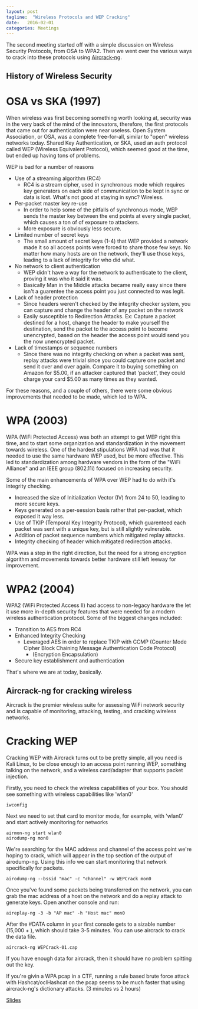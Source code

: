 ```yaml
---
layout: post
tagline:  "Wireless Protocols and WEP Cracking"
date:   2016-02-01
categories: Meetings
---
```


The second meeting started off with a simple discussion on Wireless Security Protocols, from OSA to WPA2. Then we went over the various ways to crack into these protocols using [Aircrack-ng][aircrack].

## History of Wireless Security

# OSA vs SKA (1997)

When wireless was first becoming something worth looking at, security was in the very back of the mind of the innovators, therefore, the first protocols that came out for authentication were near useless. Open System Association, or OSA, was a complete free-for-all, similar to "open" wireless networks today. Shared Key Authentication, or SKA, used an auth protocol called WEP (Wireless Equivalent Protocol), which seemed good at the time, but ended up having tons of problems.

WEP is bad for a number of reasons

*	Use of a streaming algorithm (RC4)
	-	RC4 is a stream cipher, used in synchronous mode which requires key generators on each side of communication to be kept in sync or data is lost. What's not good at staying in sync? Wireless.
*	Per-packet master key re-use
	-	In order to help some of the pitfalls of synchronous mode, WEP sends the master key between the end points at every single packet, which causes a ton of of exposure to attackers.
	-	More exposure is obviously less secure.
*	Limited number of secret keys
	-	The small amount of secret keys (1-4) that WEP provided a network made it so all access points were forced to share those few keys. No matter how many hosts are on the network, they'll use those keys, leading to a lack of integrity for who did what.
*	No network to client authentication
	-	WEP didn't have a way for the network to authenticate to the client, proving it was who it said it was.
	-	Basically Man in the Middle attacks became really easy since there isn't a guarentee the access point you just connected to was legit.
*	Lack of header protection
	-	Since headers weren't checked by the integrity checker system, you can capture and change the header of any packet on the network
	- 	Easily susceptible to Redirection Attacks. Ex: Capture a packet destined for a host, change the header to make yourself the destination, send the packet to the access point to become unencrypted, based on the header the access point would send you the now unencrypted packet.
*	Lack of timestamps or sequence numbers
	-	Since there was no integrity checking on when a packet was sent, replay attacks were trivial since you could capture one packet and send it over and over again. Compare it to buying something on Amazon for $5.00, if an attacker captured that 'packet', they could charge your card $5.00 as many times as they wanted.

For these reasons, and a couple of others, there were some obvious improvements that needed to be made, which led to WPA.

# WPA (2003)

WPA (WiFi Protected Access) was both an attempt to get WEP right this time, and to start some organization and standardization in the movement towards wireless. One of the hardest stipulations WPA had was that it needed to use the same hardware WEP used, but be more effective. This led to standardization among hardware vendors in the form of the "WiFi Alliance" and an IEEE group (802.11i) focused on increasing security.

Some of the main enhancements of WPA over WEP had to do with it's integrity checking.

*	Increased the size of Initialization Vector (IV) from 24 to 50, leading to more secure keys.
*	Keys generated on a per-session basis rather that per-packet, which exposed it way less.
*	Use of TKIP (Temporal Key Integrity Protocol), which guarenteed each packet was sent with a unique key, but is still slightly vulnerable.
*	Addition of packet sequence numbers which mitigated replay attacks.
*	Integrity checking of header which mitigated redirection attacks.

WPA was a step in the right direction, but the need for a strong encryption algorithm and movements towards better hardware still left leeway for improvement.

# WPA2 (2004)

WPA2 (WiFi Protected Access II) had access to non-legacy hardware the let it use more in-depth security features that were needed for a modern wireless authentication protocol. Some of the biggest changes included:

*	Transition to AES from RC4
*	Enhanced Integrity Checking
	*	Leveraged AES in order to replace TKIP with CCMP (Counter Mode Cipher Block Chaining Message Authentication Code Protocol)
		* (Encryption Encapsulation)
* Secure key establishment and authentication

That's where we are at today, basically.

## Aircrack-ng for cracking wireless

Aircrack is the premier wireless suite for assessing WiFi network security and is capable of monitoring, attacking, testing, and cracking wireless networks.

# Cracking WEP

Cracking WEP with Aircrack turns out to be pretty simple, all you need is Kali Linux, to be close enough to an access point running WEP, something talking on the network, and a wireless card/adapter that supports packet injection.

Firstly, you need to check the wireless capabilities of your box. You should see something with wireless capabilities like 'wlan0'

	iwconfig

Next we need to set that card to monitor mode, for example, with 'wlan0' and start actively monitoring for networks

	airmon-ng start wlan0
	airodump-ng mon0

We're searching for the MAC address and channel of the access point we're hoping to crack, which will appear in the top section of the output of airodump-ng. Using this info we can start monitoring that network specifically for packets.

	airodump-ng --bssid "mac" -c "channel" -w WEPCrack mon0

Once you've found some packets being transferred on the network, you can grab the mac address of a host on the network and do a replay attack to generate keys. Open another console and run:

	aireplay-ng -3 -b "AP mac" -h "Host mac" mon0

After the #DATA column in your first console gets to a sizable number (15,000 + ), which should take 3-5 minutes. You can use aircrack to crack the data file.

	aircrack-ng WEPCrack-01.cap

If you have enough data for aircrack, then it should have no problem spitting out the key.


If you're givin a WPA pcap in a CTF, running a rule based brute force attack with Hashcat/oclHashcat on the pcap seems to be much faster that using aircrack-ng's dictionary attacks. (3 minutes vs 2 hours)

[Slides](/assets/powerpoints/wireless.odp)

[aircrack]: http://www.aircrack-ng.org/